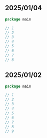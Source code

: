 ## 2025/01/04

```go
package main

// 1
// 2
// 3
// 4
// 5
// 6
// 7
// 8
```

## 2025/01/02

```go
package main

// 1
// 2
// 3
// 4
// 5
// 6
// 7
// 8
// 9
```

